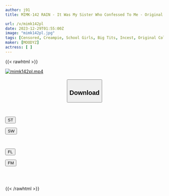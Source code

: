 ```yaml
---
author: j91
title: MIMK-142 RAIN - It Was My Sister Who Confessed To Me - Original Work, JACK-POT Jura Over 30,000 Copies In Circulation Live-action Adaptation

url: /v/mimk142pl
date: 2023-12-29T01:55:00Z
image: "mimk142pl.jpg"
tags: [Censored, Creampie, School Girls, Big Tits, Incest, Original Collaboration	]
maker: [MOODYZ]
actress: [ ]
---
```



{{< rawhtml >}}

<div class="video" data-videoid="kWGV8W1pJBU81Q">
    <a href="javascript:;">
        <img src="/v/mimk142pl/mimk142pl.jpg" width="WIDTH" height="HEIGHT" alt="mimk142pl.mp4" loading="lazy">
    </a>
</div>

<script type="text/javascript" src="https://j91.asia/asset/on-demand-st.js"></script>

<br>
  <link rel="stylesheet" href="https://j91.asia/asset/bs5.css">
  
  <center>
  <button class="btn btn-primary" type="button" data-bs-toggle="collapse" data-bs-target=".multi-collapse" aria-expanded="false" aria-controls="multiCollapseExample1 multiCollapseExample2"><h2>Download</h2></button></center>
</p>
<div class="row">
  <div class="col">
    <div class="collapse multi-collapse" id="multiCollapseExample1">
      <div class="card card-body">
	      	      <br>
<div class="buttons">  
<p><a href="https://streamtape.to/v/kWGV8W1pJBU81Q" target="_blank"><button class="btn-hover color-3"><i class="fa fa-download"></i> ST</button></a></p>
<p><a href="https://flaswish.com/12bdrcgdh5xg" target="_blank"><button class="btn-hover color-2"><i class="fa fa-download"></i> SW</button></a></p></div>
    </div>
  </div>
</div>
  <div class="col">
    <div class="collapse multi-collapse" id="multiCollapseExample2">
      <div class="card card-body">
	      <br>
<div class="buttons">
<p><a href="https://filelions.site/f/yp24wvf0rtmu" target="_blank"><button class="btn-hover color-9"><i class="fa fa-download"></i> FL</button></a></p>
<p><a href="https://filemoon.sx/d/f59lkptxz3ay" target="_blank"><button class="btn-hover color-8"><i class="fa fa-download"></i> FM</button></a></p></div>
<br><br>
      </div>
    </div>
  </div>
</div>

{{< /rawhtml >}}